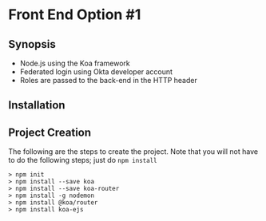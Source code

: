 # Front End Option #1

## Synopsis
- Node.js using the Koa framework
- Federated login using Okta developer account
- Roles are passed to the back-end in the HTTP header

## Installation

## Project Creation
The following are the steps to create the project.
Note that you will not have to do the following steps; just do `npm install`
```
> npm init
> npm install --save koa
> npm install --save koa-router
> npm install -g nodemon
> npm install @koa/router
> npm install koa-ejs
```
